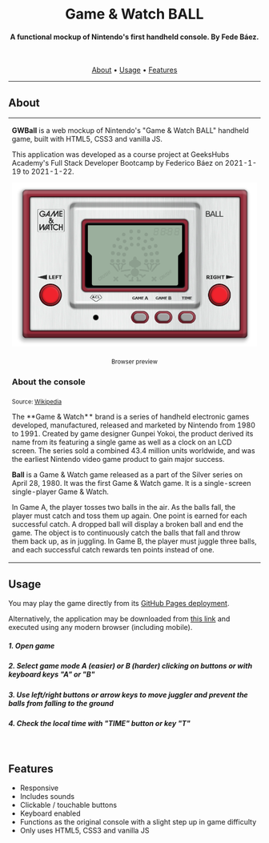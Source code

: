 <h1 align="center">
  <br>Game & Watch BALL
</h1>

<h4 align="center">A functional mockup of Nintendo's first handheld console. By Fede Báez.</h4>

<br>
<p align="center">
  <a href="#about">About</a> •
  <a href="#usage">Usage</a> •
  <a href="#features">Features</a>
</p>

---

## About

<table>
<tr>
<td>
  
**GWBall** is a web mockup of Nintendo's "Game & Watch BALL" handheld game, built with HTML5, CSS3 and vanilla JS.

This application was developed as a course project at GeeksHubs Academy's Full Stack Developer Bootcamp by Federico Báez on 2021-1-19 to 2021-1-22.

<img src="img/screenshot.png">
<p align="center">
<sub>Browser preview</sub>
</p>

<h3>About the console</h3>
<p>
<sub>Source: <a href="https://en.wikipedia.org/wiki/Game_%26_Watch">Wikipedia</a></sub>
</p>
The **Game & Watch** brand is a series of handheld electronic games developed, manufactured, released and marketed by Nintendo from 1980 to 1991. Created by game designer Gunpei Yokoi, the product derived its name from its featuring a single game as well as a clock on an LCD screen. The series sold a combined 43.4 million units worldwide, and was the earliest Nintendo video game product to gain major success.

**Ball** is a Game & Watch game released as a part of the Silver series on April 28, 1980. It was the first Game & Watch game. It is a single-screen single-player Game & Watch.

In Game A, the player tosses two balls in the air. As the balls fall, the player must catch and toss them up again. One point is earned for each successful catch. A dropped ball will display a broken ball and end the game. The object is to continuously catch the balls that fall and throw them back up, as in juggling. In Game B, the player must juggle three balls, and each successful catch rewards ten points instead of one.

</td>
</tr>
</table>

## Usage

You may play the game directly from its <a href="https://fbgoode.github.io/GWBall">GitHub Pages deployment</a>.

Alternatively, the application may be downloaded from <a href="https://github.com/fbgoode/GWBall/archive/main.zip">this link</a> and executed using any modern browser (including mobile).

##### 1. Open game

##### 2. Select game mode A (easier) or B (harder) clicking on buttons or with keyboard keys "A" or "B"

##### 3. Use left/right buttons or arrow keys to move juggler and prevent the balls from falling to the ground

##### 4. Check the local time with "TIME" button or key "T"
<br>

## Features

* Responsive
* Includes sounds
* Clickable / touchable buttons
* Keyboard enabled
* Functions as the original console with a slight step up in game difficulty
* Only uses HTML5, CSS3 and vanilla JS